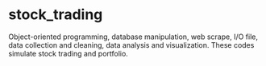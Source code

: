 # stock_trading
Object-oriented programming, database manipulation, web scrape, I/O file, data collection and cleaning, data analysis and visualization. These codes simulate stock trading and portfolio.
